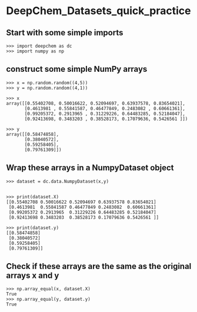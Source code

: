 # DeepChem_Datasets_quick_practice

## Start with some simple imports
```
>>> import deepchem as dc
>>> import numpy as np
```

## construct some simple NumPy arrays
```
>>> x = np.random.random((4,5))
>>> y = np.random.random((4,1))

>>> x
array([[0.55402708, 0.50016622, 0.52094697, 0.63937578, 0.83654021],
       [0.4613981 , 0.55841587, 0.46477849, 0.2483082 , 0.60661361],
       [0.99205372, 0.2913965 , 0.31229226, 0.64483285, 0.52184047],
       [0.92413698, 0.3483203 , 0.38528173, 0.17079636, 0.5426561 ]])

>>> y
array([[0.58474858],
       [0.38040572],
       [0.59258405],
       [0.79761309]])
```

## Wrap these arrays in a NumpyDataset object
```
>>> dataset = dc.data.NumpyDataset(x,y)


>>> print(dataset.X)
[[0.55402708 0.50016622 0.52094697 0.63937578 0.83654021]
 [0.4613981  0.55841587 0.46477849 0.2483082  0.60661361]
 [0.99205372 0.2913965  0.31229226 0.64483285 0.52184047]
 [0.92413698 0.3483203  0.38528173 0.17079636 0.5426561 ]]
 
>>> print(dataset.y)
[[0.58474858]
 [0.38040572]
 [0.59258405]
 [0.79761309]]
```
## Check if these arrays are the same as the original arrays x and y
```
>>> np.array_equal(x, dataset.X)
True
>>> np.array_equal(y, dataset.y)
True
```
